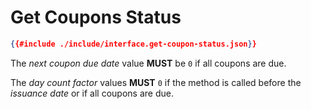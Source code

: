 # Get Coupons Status

```json
{{#include ./include/interface.get-coupon-status.json}}
```

The *next coupon due date* value **MUST** be `0` if all coupons are due.

The *day count factor* values **MUST** `0` if the method is called before the *issuance
date* or if all coupons are due.
